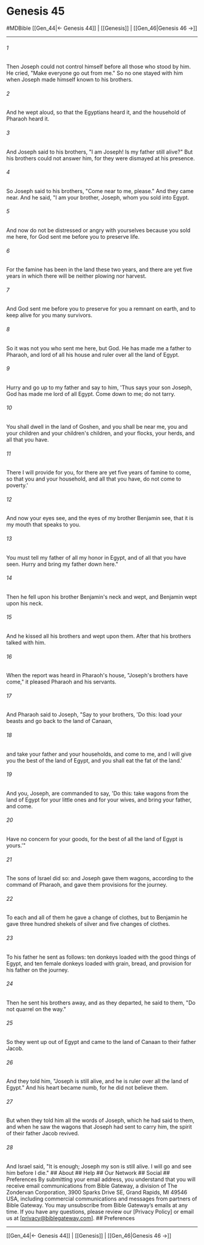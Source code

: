 # Genesis 45
#MDBible
[[Gen_44|← Genesis 44]] | [[Genesis]] | [[Gen_46|Genesis 46 →]]

***


###### 1 
Then Joseph could not control himself before all those who stood by him. He cried, "Make everyone go out from me." So no one stayed with him when Joseph made himself known to his brothers. 

###### 2 
And he wept aloud, so that the Egyptians heard it, and the household of Pharaoh heard it. 

###### 3 
And Joseph said to his brothers, "I am Joseph! Is my father still alive?" But his brothers could not answer him, for they were dismayed at his presence. 

###### 4 
So Joseph said to his brothers, "Come near to me, please." And they came near. And he said, "I am your brother, Joseph, whom you sold into Egypt. 

###### 5 
And now do not be distressed or angry with yourselves because you sold me here, for God sent me before you to preserve life. 

###### 6 
For the famine has been in the land these two years, and there are yet five years in which there will be neither plowing nor harvest. 

###### 7 
And God sent me before you to preserve for you a remnant on earth, and to keep alive for you many survivors. 

###### 8 
So it was not you who sent me here, but God. He has made me a father to Pharaoh, and lord of all his house and ruler over all the land of Egypt. 

###### 9 
Hurry and go up to my father and say to him, 'Thus says your son Joseph, God has made me lord of all Egypt. Come down to me; do not tarry. 

###### 10 
You shall dwell in the land of Goshen, and you shall be near me, you and your children and your children's children, and your flocks, your herds, and all that you have. 

###### 11 
There I will provide for you, for there are yet five years of famine to come, so that you and your household, and all that you have, do not come to poverty.' 

###### 12 
And now your eyes see, and the eyes of my brother Benjamin see, that it is my mouth that speaks to you. 

###### 13 
You must tell my father of all my honor in Egypt, and of all that you have seen. Hurry and bring my father down here." 

###### 14 
Then he fell upon his brother Benjamin's neck and wept, and Benjamin wept upon his neck. 

###### 15 
And he kissed all his brothers and wept upon them. After that his brothers talked with him. 

###### 16 
When the report was heard in Pharaoh's house, "Joseph's brothers have come," it pleased Pharaoh and his servants. 

###### 17 
And Pharaoh said to Joseph, "Say to your brothers, 'Do this: load your beasts and go back to the land of Canaan, 

###### 18 
and take your father and your households, and come to me, and I will give you the best of the land of Egypt, and you shall eat the fat of the land.' 

###### 19 
And you, Joseph, are commanded to say, 'Do this: take wagons from the land of Egypt for your little ones and for your wives, and bring your father, and come. 

###### 20 
Have no concern for your goods, for the best of all the land of Egypt is yours.'" 

###### 21 
The sons of Israel did so: and Joseph gave them wagons, according to the command of Pharaoh, and gave them provisions for the journey. 

###### 22 
To each and all of them he gave a change of clothes, but to Benjamin he gave three hundred shekels of silver and five changes of clothes. 

###### 23 
To his father he sent as follows: ten donkeys loaded with the good things of Egypt, and ten female donkeys loaded with grain, bread, and provision for his father on the journey. 

###### 24 
Then he sent his brothers away, and as they departed, he said to them, "Do not quarrel on the way." 

###### 25 
So they went up out of Egypt and came to the land of Canaan to their father Jacob. 

###### 26 
And they told him, "Joseph is still alive, and he is ruler over all the land of Egypt." And his heart became numb, for he did not believe them. 

###### 27 
But when they told him all the words of Joseph, which he had said to them, and when he saw the wagons that Joseph had sent to carry him, the spirit of their father Jacob revived. 

###### 28 
And Israel said, "It is enough; Joseph my son is still alive. I will go and see him before I die." ## About ## Help ## Our Network ## Social ## Preferences By submitting your email address, you understand that you will receive email communications from Bible Gateway, a division of The Zondervan Corporation, 3900 Sparks Drive SE, Grand Rapids, MI 49546 USA, including commercial communications and messages from partners of Bible Gateway. You may unsubscribe from Bible Gateway&rsquo;s emails at any time. If you have any questions, please review our [Privacy Policy] or email us at [privacy@biblegateway.com]. ## Preferences

***

[[Gen_44|← Genesis 44]] | [[Genesis]] | [[Gen_46|Genesis 46 →]]
